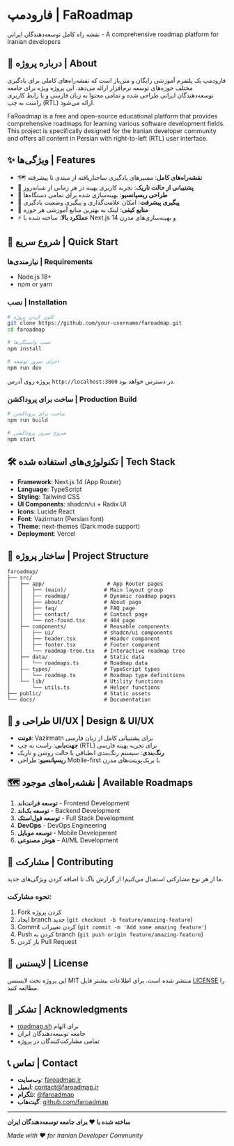 # فارودمپ | FaRoadmap

نقشه راه کامل توسعه‌دهندگان ایرانی - A comprehensive roadmap platform for Iranian developers

## 📖 درباره پروژه | About

فارودمپ یک پلتفرم آموزشی رایگان و متن‌باز است که نقشه‌راه‌های کاملی برای یادگیری مختلف حوزه‌های توسعه نرم‌افزار ارائه می‌دهد. این پروژه ویژه برای جامعه توسعه‌دهندگان ایرانی طراحی شده و تمامی محتوا به زبان فارسی و با رابط کاربری راست به چپ (RTL) ارائه می‌شود.

FaRoadmap is a free and open-source educational platform that provides comprehensive roadmaps for learning various software development fields. This project is specifically designed for the Iranian developer community and offers all content in Persian with right-to-left (RTL) user interface.

## ✨ ویژگی‌ها | Features

- 🗺️ **نقشه‌راه‌های کامل**: مسیرهای یادگیری ساختاریافته از مبتدی تا پیشرفته
- 🌙 **پشتیبانی از حالت تاریک**: تجربه کاربری بهینه در هر زمانی از شبانه‌روز
- 📱 **طراحی ریسپانسیو**: بهینه‌سازی شده برای تمامی دستگاه‌ها
- 🎯 **پیگیری پیشرفت**: امکان علامت‌گذاری و پیگیری وضعیت یادگیری
- 🔗 **منابع کیفی**: لینک به بهترین منابع آموزشی هر حوزه
- ⚡ **عملکرد بالا**: ساخته شده با Next.js 14 و بهینه‌سازی‌های مدرن

## 🚀 شروع سریع | Quick Start

### نیازمندی‌ها | Requirements

- Node.js 18+ 
- npm or yarn

### نصب | Installation

```bash
# کلون کردن پروژه
git clone https://github.com/your-username/faroadmap.git
cd faroadmap

# نصب وابستگی‌ها
npm install

# اجرای سرور توسعه
npm run dev
```

پروژه روی آدرس `http://localhost:3000` در دسترس خواهد بود.

### ساخت برای پروداکشن | Production Build

```bash
# ساخت برای پروداکشن
npm run build

# شروع سرور پروداکشن
npm start
```

## 🛠️ تکنولوژی‌های استفاده شده | Tech Stack

- **Framework**: Next.js 14 (App Router)
- **Language**: TypeScript
- **Styling**: Tailwind CSS
- **UI Components**: shadcn/ui + Radix UI
- **Icons**: Lucide React
- **Font**: Vazirmatn (Persian font)
- **Theme**: next-themes (Dark mode support)
- **Deployment**: Vercel

## 📁 ساختار پروژه | Project Structure

```
faroadmap/
├── src/
│   ├── app/                    # App Router pages
│   │   ├── (main)/            # Main layout group
│   │   ├── roadmap/           # Dynamic roadmap pages
│   │   ├── about/             # About page
│   │   ├── faq/               # FAQ page
│   │   ├── contact/           # Contact page
│   │   └── not-found.tsx      # 404 page
│   ├── components/            # Reusable components
│   │   ├── ui/                # shadcn/ui components
│   │   ├── header.tsx         # Header component
│   │   ├── footer.tsx         # Footer component
│   │   └── roadmap-tree.tsx   # Interactive roadmap tree
│   ├── data/                  # Static data
│   │   └── roadmaps.ts        # Roadmap data
│   ├── types/                 # TypeScript types
│   │   └── roadmap.ts         # Roadmap type definitions
│   └── lib/                   # Utility functions
│       └── utils.ts           # Helper functions
├── public/                    # Static assets
└── docs/                      # Documentation
```

## 🎨 طراحی و UI/UX | Design & UI/UX

- **فونت**: Vazirmatn برای پشتیبانی کامل از زبان فارسی
- **جهت‌یابی**: راست به چپ (RTL) برای تجربه بهینه فارسی
- **رنگ‌بندی**: سیستم رنگ‌بندی انطباقی با حالت روشن و تاریک
- **ریسپانسیو**: طراحی Mobile-first با بریک‌پوینت‌های مدرن

## 🗺️ نقشه‌راه‌های موجود | Available Roadmaps

1. **توسعه فرانت‌اند** - Frontend Development
2. **توسعه بک‌اند** - Backend Development  
3. **توسعه فول‌استک** - Full Stack Development
4. **DevOps** - DevOps Engineering
5. **توسعه موبایل** - Mobile Development
6. **هوش مصنوعی** - AI/ML Development

## 🤝 مشارکت | Contributing

ما از هر نوع مشارکتی استقبال می‌کنیم! از گزارش باگ تا اضافه کردن ویژگی‌های جدید.

### نحوه مشارکت:

1. Fork کردن پروژه
2. ایجاد branch جدید (`git checkout -b feature/amazing-feature`)
3. Commit کردن تغییرات (`git commit -m 'Add some amazing feature'`)
4. Push کردن به branch (`git push origin feature/amazing-feature`)
5. باز کردن Pull Request

## 📄 لایسنس | License

این پروژه تحت لایسنس MIT منتشر شده است. برای اطلاعات بیشتر فایل [LICENSE](LICENSE) را مطالعه کنید.

## 🙏 تشکر | Acknowledgments

- [roadmap.sh](https://roadmap.sh) برای الهام
- جامعه توسعه‌دهندگان ایران
- تمامی مشارکت‌کنندگان در پروژه

## 📞 تماس | Contact

- **وب‌سایت**: [faroadmap.ir](https://faroadmap.ir)
- **ایمیل**: contact@faroadmap.ir
- **تلگرام**: [@faroadmap](https://t.me/faroadmap)
- **گیت‌هاب**: [github.com/faroadmap](https://github.com/faroadmap)

---

**ساخته شده با ❤️ برای جامعه توسعه‌دهندگان ایران**

*Made with ❤️ for Iranian Developer Community*